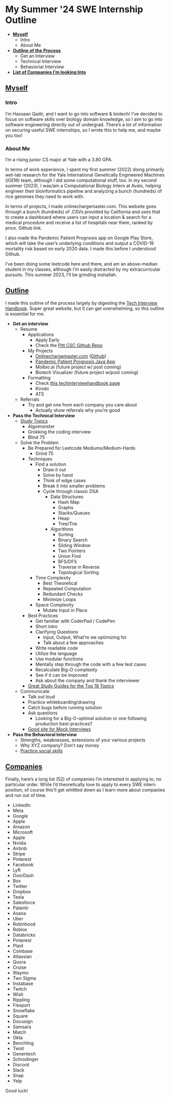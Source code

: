 # My Summer '24 SWE Internship Outline

* **[Myself](https://github.com/hassaanQadir/summer24sweintern/blob/main/README.md#myself)**
    * Intro
    * About Me
* **[Outline of the Process](https://github.com/hassaanQadir/summer24sweintern/blob/main/README.md#outline)**
    * Get an Interview
    * Technical Interview
    * Behaviorial Interview
* **[List of Companies I’m looking Into](https://github.com/hassaanQadir/summer24sweintern/blob/main/README.md#companies)**

## [Myself](#myself)

### Intro

I’m Hassaan Qadir, and I want to go into software & biotech! I’ve decided to focus on software skills over biology domain knowledge, so I aim to go into software engineering directly out of undergrad. There’s a lot of information on securing useful SWE internships, so I wrote this to help me, and maybe you too!

### About Me

I’m a rising junior CS major at Yale with a 3.80 GPA. 

In terms of work experience, I spent my first summer (2022) doing primarily wet-lab research for the Yale International Genetically Engineered Machines (iGEM) team, although I did some computational stuff, too. In my second summer (2023), I was/am a Computational Biology Intern at Avalo, helping engineer their bioinformatics pipeline and analyzing a bunch (hundreds) of rice genomes they need to work with.

In terms of projects, I made onlinechargemaster.com. This website goes through a bunch (hundreds) of .CSVs provided by California and uses that to create a dashboard where users can input a location & search for a medical procedure and receive a list of hospitals near them, ranked by price. Github link.

I also made the Pandemic Patient Prognosis app on Google Play Store, which will take the user’s underlying conditions and output a COVID-19 mortality risk based on early 2020 data. I made this before I understood Github.

I’ve been doing some leetcode here and there, and am an above-median student in my classes, although I’m easily distracted by my extracurricular pursuits. This summer 2023, I’ll be grinding inshallah.

## [Outline](#outline)

I made this outline of the process largely by digesting the [Tech Interview Handbook](techinterviewhandbook.org). Super great website, but it can get overwhelming, so this outline is essential for me.


* **Get an interview**
    * Resume
        * Applications
            * Apply Early
            * Check the [Pitt CSC Github Repo](https://github.com/pittcsc/Summer2023-Internships)
        * My Projects
            * [Onlinechargemaster.com](onlinechargemaster.com) ([Github](https://github.com/hassaanQadir/chargemaster))
            * [Pandemic Patient Prognosis Java App](https://play.google.com/store/apps/details?id=com.Yarrow_Software.covid_19prognosisapp)
            * Molbio.ai (future project w/ post coming)
            * Biotech Visualizer (future project w/post coming)
        * Formatting
            * Check [this techinterviewhandbook page](https://www.techinterviewhandbook.org/resume/)
            * Kinobi
            * ATS
    * Referrals
        * Try and get one from each company you care about
            * Actually show referrals why you’re good
* **Pass the Technical Interview**
    * [Study Topics](https://www.techinterviewhandbook.org/coding-interview-study-plan/)
        * Algomonster
        * Grokking the coding interview
        * Blind 75
    * Solve the Problem
        * Be Prepared for Leetcode Mediums/Medium-Hards
            * Grind 75
        * Techniques
            * Find a solution
                * Draw it out
                * Solve by hand
                * Think of edge cases
                * Break it into smaller problems
                * Cycle through classic DSA
                    * Data Structures
                        * Hash Map
                        * Graphs
                        * Stacks/Queues
                        * Heap
                        * Tree/Trie
                    * Algorithms
                        * Sorting
                        * Binary Search
                        * Sliding Window
                        * Two Pointers
                        * Union Find
                        * BFS/DFS
                        * Traverse in Reverse
                        * Topological Sorting
            * Time Complexity
                * Best Theoretical
                * Repeated Computation
                * Redundant Checks
                * Minimize Loops
            * Space Complexity
                * Mutate Input in Place
        * Best Practices
            * Get familiar with CoderPad / CodePen
            * Short intro
            * Clarifying Questions
                * Input, Output, What’re we optimizing for
                * Talk about a few approaches
            * Write readable code
            * Utilize the language
            * Use modular functions
            * Mentally step through the code with a few test cases
            * Recalculate Big-O complexity
            * See if it can be improved
            * Ask about the company and thank the interviewer
        * [Great Study Guides for the Top 18 Topics](https://www.techinterviewhandbook.org/algorithms/study-cheatsheet/)
    * Communicate
        * Talk out loud
        * Practice whiteboarding/drawing
        * Catch bugs before running solution
        * Ask questions
            * Looking for a Big-O-optimal solution or one following production best-practices?
        * [Good site for Mock Interviews](https://interviewing.io/?urc=DMCa)
* **Pass the Behavioral Interview**
    * Strengths, weaknesses, extensions of your various projects
    * Why XYZ company? Don’t say money
    * [Practice social skills](https://images.kw.com/docs/2/1/2/212345/1285134779158_htwfaip.pdf)

## [Companies](#companies)

Finally, here’s a long list (52) of companies I’m interested in applying to, no particular order. While I’d theoretically love to apply to every SWE intern position, of course this’ll get whittled down as I learn more about companies and run out of time.

* LinkedIn
* Meta
* Google
* Apple
* Amazon
* Microsoft
* Apple
* Nvidia
* Airbnb
* Stripe 
* Pinterest
* Facebook
* Lyft
* DoorDash
* Box
* Twitter
* Dropbox
* Tesla
* Salesforce
* Palantir
* Asana
* Uber
* Robinhood
* Roblox
* Databricks
* Pinterest
* Plaid
* Coinbase
* Atlassian
* Quora
* Cruise
* Waymo
* Two Sigma
* Instabase
* Twitch
* Wish
* Rippling
* Flexport
* Snowflake
* Square
* Docusign
* Samsara
* Match
* Okta
* Benchling
* Twist
* Genentech
* Schrodinger
* Discord
* Slack
* Snap
* Yelp

Good luck!
